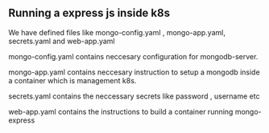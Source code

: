 ## Running a express js inside k8s

We have defined files like mongo-config.yaml , mongo-app.yaml, secrets.yaml and web-app.yaml

mongo-config.yaml contains neccesary configuration for mongodb-server.

mongo-app.yaml contains neccesary instruction to setup a mongodb inside a container which is management k8s.

secrets.yaml contains the neccessary secrets like password , username etc

web-app.yaml contains the instructions to build a container running mongo-express